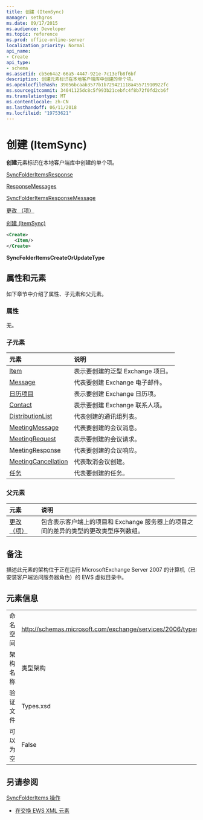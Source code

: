```yaml
---
title: 创建 (ItemSync)
manager: sethgros
ms.date: 09/17/2015
ms.audience: Developer
ms.topic: reference
ms.prod: office-online-server
localization_priority: Normal
api_name:
- Create
api_type:
- schema
ms.assetid: cb5e64a2-66a5-4447-921e-7c13efb8f6bf
description: 创建元素标识在本地客户端库中创建的单个项。
ms.openlocfilehash: 39056bcaab3577b1b729421118a45571910922fc
ms.sourcegitcommit: 34041125dc8c5f993b21cebfc4f8b72f0fd2cb6f
ms.translationtype: MT
ms.contentlocale: zh-CN
ms.lasthandoff: 06/11/2018
ms.locfileid: "19753621"
---
```

# <a name="create-itemsync"></a>创建 (ItemSync)

**创建**元素标识在本地客户端库中创建的单个项。 
  
[SyncFolderItemsResponse](syncfolderitemsresponse.md)
  
[ResponseMessages](responsemessages.md)
  
[SyncFolderItemsResponseMessage](syncfolderitemsresponsemessage.md)
  
[更改 （项）](changes-items.md)
  
[创建 (ItemSync)](create-itemsync.md)
  
```xml
<Create>
   <Item/>
</Create>
```

 **SyncFolderItemsCreateOrUpdateType**
## <a name="attributes-and-elements"></a>属性和元素

如下章节中介绍了属性、子元素和父元素。
  
### <a name="attributes"></a>属性

无。
  
### <a name="child-elements"></a>子元素

|**元素**|**说明**|
|:-----|:-----|
|[Item](item.md) <br/> |表示要创建的泛型 Exchange 项目。  <br/> |
|[Message](message-ex15websvcsotherref.md) <br/> |代表要创建 Exchange 电子邮件。  <br/> |
|[日历项目](calendaritem.md) <br/> |表示要创建 Exchange 日历项。  <br/> |
|[Contact](contact.md) <br/> |表示要创建 Exchange 联系人项。  <br/> |
|[DistributionList](distributionlist.md) <br/> |代表创建的通讯组列表。  <br/> |
|[MeetingMessage](meetingmessage.md) <br/> |代表要创建的会议消息。  <br/> |
|[MeetingRequest](meetingrequest.md) <br/> |表示要创建的会议请求。  <br/> |
|[MeetingResponse](meetingresponse.md) <br/> |代表要创建的会议响应。  <br/> |
|[MeetingCancellation](meetingcancellation.md) <br/> |代表取消会议创建。  <br/> |
|[任务](task.md) <br/> |代表要创建的任务。  <br/> |
   
### <a name="parent-elements"></a>父元素

|**元素**|**说明**|
|:-----|:-----|
|[更改 （项）](changes-items.md) <br/> |包含表示客户端上的项目和 Exchange 服务器上的项目之间的差异的类型的更改类型序列数组。  <br/> |
   
## <a name="remarks"></a>备注

描述此元素的架构位于正在运行 MicrosoftExchange Server 2007 的计算机（已安装客户端访问服务器角色）的 EWS 虚拟目录中。
  
## <a name="element-information"></a>元素信息

|||
|:-----|:-----|
|命名空间  <br/> |http://schemas.microsoft.com/exchange/services/2006/types  <br/> |
|架构名称  <br/> |类型架构  <br/> |
|验证文件  <br/> |Types.xsd  <br/> |
|可以为空  <br/> |False  <br/> |
   
## <a name="see-also"></a>另请参阅



[SyncFolderItems 操作](syncfolderitems-operation.md)


- [在交换 EWS XML 元素](ews-xml-elements-in-exchange.md)

